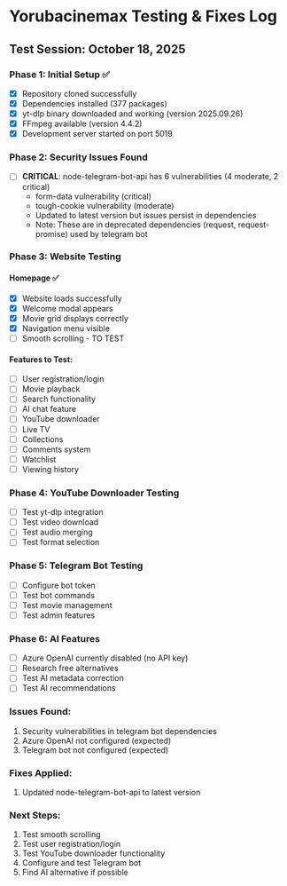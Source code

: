 # Yorubacinemax Testing & Fixes Log

## Test Session: October 18, 2025

### Phase 1: Initial Setup ✅
- [x] Repository cloned successfully
- [x] Dependencies installed (377 packages)
- [x] yt-dlp binary downloaded and working (version 2025.09.26)
- [x] FFmpeg available (version 4.4.2)
- [x] Development server started on port 5019

### Phase 2: Security Issues Found
- [ ] **CRITICAL**: node-telegram-bot-api has 6 vulnerabilities (4 moderate, 2 critical)
  - form-data vulnerability (critical)
  - tough-cookie vulnerability (moderate)
  - Updated to latest version but issues persist in dependencies
  - Note: These are in deprecated dependencies (request, request-promise) used by telegram bot

### Phase 3: Website Testing

#### Homepage ✅
- [x] Website loads successfully
- [x] Welcome modal appears
- [x] Movie grid displays correctly
- [x] Navigation menu visible
- [ ] Smooth scrolling - TO TEST

#### Features to Test:
- [ ] User registration/login
- [ ] Movie playback
- [ ] Search functionality
- [ ] AI chat feature
- [ ] YouTube downloader
- [ ] Live TV
- [ ] Collections
- [ ] Comments system
- [ ] Watchlist
- [ ] Viewing history

### Phase 4: YouTube Downloader Testing
- [ ] Test yt-dlp integration
- [ ] Test video download
- [ ] Test audio merging
- [ ] Test format selection

### Phase 5: Telegram Bot Testing
- [ ] Configure bot token
- [ ] Test bot commands
- [ ] Test movie management
- [ ] Test admin features

### Phase 6: AI Features
- [ ] Azure OpenAI currently disabled (no API key)
- [ ] Research free alternatives
- [ ] Test AI metadata correction
- [ ] Test AI recommendations

### Issues Found:
1. Security vulnerabilities in telegram bot dependencies
2. Azure OpenAI not configured (expected)
3. Telegram bot not configured (expected)

### Fixes Applied:
1. Updated node-telegram-bot-api to latest version

### Next Steps:
1. Test smooth scrolling
2. Test user registration/login
3. Test YouTube downloader functionality
4. Configure and test Telegram bot
5. Find AI alternative if possible

